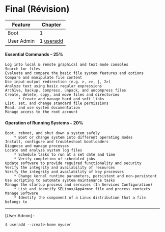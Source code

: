 # Final (Révision)



|   Feature              | Chapter                                                                         |
|------------------------|---------------------------------------------------------------------------------|
|   Boot                 | 1                                                                               |
|   User Admin           | 1 [useradd](https://www.tecmint.com/add-users-in-linux/)                        |



#### Essential Commands – 25%

```
Log into local & remote graphical and text mode consoles
Search for files
Evaluate and compare the basic file system features and options
Compare and manipulate file content
Use input-output redirection (e.g. >, >>, |, 2>)
Analyze text using basic regular expressions
Archive, backup, compress, unpack, and uncompress files
Create, delete, copy, and move files and directories
      * Create and manage hard and soft links
List, set, and change standard file permissions
Read, and use system documentation
Manage access to the root account
```

#### Operation of Running Systems – 20%

```
Boot, reboot, and shut down a system safely
    * Boot or change system into different operating modes
Install, configure and troubleshoot bootloaders
Diagnose and manage processes
Locate and analyze system log files
    * Schedule tasks to run at a set date and time
    * Verify completion of scheduled jobs
Update software to provide required functionality and security
Verify the integrity and availability of resources
Verify the integrity and availability of key processes
    * Change kernel runtime parameters, persistent and non-persistent
Use scripting to automate system maintenance tasks
Manage the startup process and services (In Services Configuration)
    * List and identify SELinux/AppArmor file and process contexts
Manage Software
    * Identify the component of a Linux distribution that a file belongs to
```

<hr>


[User Admin] :

```
$ useradd --create-home myuser 
```


